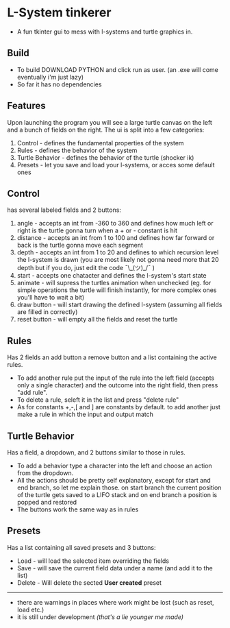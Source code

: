 L-System tinkerer
=
- A fun tkinter gui to mess with l-systems and turtle graphics in.

Build
-
- To build DOWNLOAD PYTHON and click run as user. (an .exe will come eventually i'm just lazy)
- So far it has no dependencies

Features
-
Upon launching the program you will see a large turtle canvas on the left and a bunch of fields on the right.
The ui is split into a few categories:
  1. Control - defines the fundamental properties of the system
  2. Rules - defines the behavior of the system
  3. Turtle Behavior - defines the behavior of the turtle (shocker ik)
  4. Presets - let you save and load your l-systems, or acces some default ones

Control
-
has several labeled fields and 2 buttons:
  1. angle - accepts an int from -360 to 360 and defines how much left or right is the turtle gonna turn when a + or - constant is hit
  2. distance - accepts an int from 1 to 100 and defines how far forward or back is the turtle gonna move each segment
  3. depth - accepts an int from 1 to 20 and defines to which recursion level the l-system is drawn (you are most likely not gonna need more that 20 depth but if you do, just edit the code ¯\\\_(ツ)\_/¯ )
  4. start - accepts one chatacter and defines the l-system's start state
  5. animate - will supress the turtles animation when unchecked (eg. for simple operations the turtle will finish instantly, for more complex ones you'll have to wait a bit)
  6. draw button - will start drawing the defined l-system (assuming all fields are filled in correctly)
  7. reset button - will empty all the fields and reset the turtle

Rules
-
Has 2 fields an add button a remove button and a list containing the active rules.
  - To add another rule put the input of the rule into the left field (accepts only a single character) and the outcome into the right field, then press "add rule".
  - To delete a rule, seleft it in the list and press "delete rule"
  - As for constants +,-,\[ and \] are constants by default. to add another just make a rule in which the input and output match

Turtle Behavior
-
Has a field, a dropdown, and 2 buttons similar to those in rules.
  - To add a behavior type a character into the left and choose an action from the dropdown.
  - All the actions should be pretty self explanatory, except for start and end branch, so let me explain those. on start branch the current position of the turtle gets saved to a LIFO stack and on end branch a position         is popped and restored
  - The buttons work the same way as in rules

Presets
-
Has a list containing all saved presets and 3 buttons:
  - Load - will load the selected item overriding the fields
  - Save - will save the current field data under a name (and add it to the list)
  - Delete - Will delete the sected **User created** preset

----------
- there are warnings in places where work might be lost (such as reset, load etc.)
- it is still under development _(that's a lie younger me made)_



